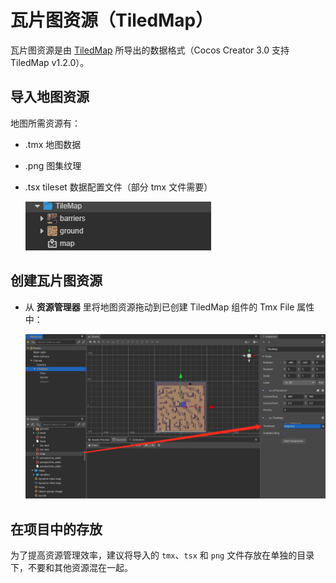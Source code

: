# 瓦片图资源（TiledMap）

瓦片图资源是由 [TiledMap](https://www.mapeditor.org/) 所导出的数据格式（Cocos Creator 3.0 支持 TiledMap v1.2.0）。

## 导入地图资源

地图所需资源有：

- .tmx 地图数据
- .png 图集纹理
- .tsx tileset 数据配置文件（部分 tmx 文件需要）

    ![tiledmap](tiledmap/import.png)

## 创建瓦片图资源

- 从 **资源管理器** 里将地图资源拖动到已创建 TiledMap 组件的 Tmx File 属性中：

    ![tiledmap](tiledmap/set_asset.png)

## 在项目中的存放

为了提高资源管理效率，建议将导入的 `tmx`、`tsx` 和 `png` 文件存放在单独的目录下，不要和其他资源混在一起。
